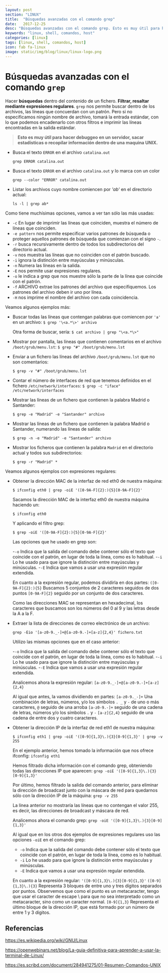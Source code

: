 ```yaml
---
layout: post
section: "LINUX"
title:  "Búsquedas avanzadas con el comando grep"
date:   2017-12-25
desc: "Búsquedas avanzadas con el comando grep. Esto es muy útil para hacer debuggeo en un servidor, sacar estadísticas o recopilar información dentro de una maquina UNIX."
keywords: "linux, shell, comandos, host"
categories: [linux]
tags: [linux, shell, comandos, host]
icon: fab fa-linux
image: static/img/blog/linux/linux-logo.png
---
```


# Búsquedas avanzadas con el comando `grep` #

Hacer **búsquedas** dentro del contenido de un fichero. **Filtrar, resaltar mediante expresiones regulares**. `grep` nos permite buscar dentro de los archivos, las líneas que concuerdan con un patrón. Pero si no especificamos ningún nombre de archivo, tomará la entrada estándar, con lo que podemos encadenarlo con otros filtros e imprimir las líneas encontradas en la salida estándar. 

> **Esto es muy útil para hacer debuggeo en un servidor, sacar estadísticas o recopilar información dentro de una maquina UNIX.**

<!-- more -->
- Busca el texto `ERROR` en el archivo `catalina.out`

	`grep ERROR catalina.out`

- Busca el texto `ERROR` en el archivo `catalina.out` y lo marca con un color

	`grep --color "ERROR" catalina.out`
 
- Listar los archivos cuyo nombre comiencen por *'ab'* en el directorio actual:

	`ls -l | grep ab*` 

Como tiene muchísimas opciones, vamos a ver tan sólo las más usadas:

- `-c` En lugar de imprimir las líneas que coinciden, muestra el número de líneas que coinciden.
- `-e pattern` nos permite especificar varios patrones de búsqueda o proteger aquellos patrones de búsqueda que comienzan con el signo `-`.
- `-r` busca recursivamente dentro de todos los subdirectorios del directorio actual.
- `-v` nos muestra las líneas que no coinciden con el patrón buscado.
- `-i` ignora la distinción entre mayúsculas y minúsculas.
- `-n` Numera las líneas en la salida.
- `-E` nos permite usar expresiones regulares.
- `-o` le indica a grep que nos muestre sólo la parte de la línea que coincide con el patrón.
- `-f` ARCHIVO extrae los patrones del archivo que especifiquemos. Los patrones del archivo deben ir uno por línea.
- `-H` nos imprime el nombre del archivo con cada coincidencia.

Veamos algunos ejemplos más:

- Buscar todas las líneas que contengan palabras que comiencen por `'a'` en un archivo:
`$ grep '\<a.*\>' archivo`

	Otra forma de buscar, sería: `$ cat archivo | grep "\<a.*\>" `

- Mostrar por pantalla, las líneas que contienen comentarios en el archivo `/boot/grub/menu.lst`:
`$ grep "#" /boot/grub/menu.lst`

- Enviar a un fichero las líneas del archivo `/boot/grub/menu.lst` que no son comentarios:

	`$ grep -v "#" /boot/grub/menu.lst`

- Contar el número de interfaces de red que tenemos definidos en el fichero `/etc/network/interfaces`:
`$ grep -c "iface" /etc/network/interfaces`

- Mostrar las líneas de un fichero que contienen la palabra Madrid o Santander:

	`$ grep -e "Madrid" -e "Santander" archivo`

- Mostrar las líneas de un fichero que contienen la palabra Madrid o Santander, numerando las líneas de salida:

	`$ grep -n -e "Madrid" -e "Santander" archivo`

- Mostrar los ficheros que contienen la palabra `Madrid` en el directorio actual y todos sus subdirectorios:

	`$ grep -r "Madrid" *`

Veamos algunos ejemplos con expresiones regulares:

- Obtener la dirección MAC de la interfaz de red eth0 de nuestra máquina:

	`$ ifconfig eth0 | grep -oiE '([0-9A-F]{2}:){5}[0-9A-F]{2}'`

	Sacamos la dirección MAC de la interfaz eth0 de nuestra máquina haciendo un:

	`$ ifconfig eth0`

	Y aplicando el filtro grep:

	`$ grep -oiE '([0-9A-F]{2}:){5}[0-9A-F]{2}'`

	Las opciones que he usado en grep son:

	-`-o` Indica que la salida del comando debe contener sólo el texto que coincide con el patrón, en lugar de toda la línea, como es lo habitual.
	-`-i` Lo he usado para que ignore la distinción entre mayúsculas y minúsculas.
	-`-E` Indica que vamos a usar una expresión regular extendida.
	
	En cuanto a la expresión regular, podemos dividirla en dos partes:
	`([0-9A-F]{2}:){5}` Buscamos 5 conjuntos de 2 caracteres seguidos de dos puntos `[0-9A-F]{2}` seguido por un conjunto de dos caracteres.
	
	Como las direcciones MAC se representan en hexadecimal, los caracteres que buscamos son los números del 0 al 9 y las letras desde la A a la F.

- Extraer la lista de direcciones de correo electrónico de un archivo:

	`grep -Eio '[a-z0-9._-]+@[a-z0-9.-]+[a-z]{2,4}' fichero.txt`

	Utilizo las mismas opciones que en el caso anterior:
	
	-`-o` Indica que la salida del comando debe contener sólo el texto que coincide con el patrón, en lugar de toda la línea, como es lo habitual.
	-`-i` Lo he usado para que ignore la distinción entre mayúsculas y minúsculas.
	-`-E` Indica que vamos a usar una expresión regular extendida.
	
	Analicemos ahora la expresión regular:
	`[a-z0-9._-]+@[a-z0-9.-]+[a-z]{2,4}`
	
	Al igual que antes, la vamos dividiendo en partes:
	`[a-z0-9._-]+` Una combinación de letras, números, y/o los símbolos `. _` y `-` de uno o más caracteres, `@` seguido de una arroba
	`[a-z0-9.-]+` seguido de una cadena de letras, números y/o los símbolos `.` y `-`
	`[a-z]{2,4}` seguido de una cadena de entre dos y cuatro caracteres.
	
- Obtener la dirección IP de la interfaz de red eth1 de nuestra máquina:

	`$ ifconfig eth1 | grep -oiE '([0-9]{1,3}\.){3}[0-9]{1,3}' | grep -v 255`
	
	En el ejemplo anterior, hemos tomado la información que nos ofrece ifconfig:
	`ifconfig eth1`
	
	Hemos filtrado dicha información con el comando grep, obteniendo todas las direcciones IP que aparecen:
	`grep -oiE '([0-9]{1,3}\.){3}[0-9]{1,3}'`
	
	Por último, hemos filtrado la salida del comando anterior, para eliminar la dirección de broadcast junto con la máscara de red para quedarnos sólo con la dirección IP de la máquina:
	`grep -v 255`
	
	La línea anterior no mostraría las líneas que no contengan el valor 255, es decir, las direcciones de broadcast y máscara de red.
	
	Analicemos ahora el comando grep:
	`grep -oiE '([0-9]{1,3}\.){3}[0-9]{1,3}'`
	
	Al igual que en los otros dos ejemplos de expresiones regulares uso las opciones `-oiE` en el comando grep:
	
	- `-o` Indica que la salida del comando debe contener sólo el texto que coincide con el patrón, en lugar de toda la línea, como es lo habitual.
	- `-i` Lo he usado para que ignore la distinción entre mayúsculas y minúsculas.
	- `-E` Indica que vamos a usar una expresión regular extendida.
	
	En cuanto a la expresión regular:
	`'([0-9]{1,3}\.){3}[0-9]{1,3}'`
	`([0-9]{1,3}\.){3}` Representa 3 bloques de entre uno y tres dígitos separados por puntos. Observemos que como el punto es un metacaracter, tengo que usar el caracter de escape \ para que no sea interpretado como un metacaracter, sino como un caracter normal.
	`[0-9]{1,3}` Representa el último bloque de la dirección IP, que está formado por un número de entre 1 y 3 dígitos.


## Referencias ##

https://es.wikipedia.org/wiki/GNU/Linux

https://openwebinars.net/blog/La-guia-definitiva-para-aprender-a-usar-la-terminal-de-Linux/

https://es.scribd.com/document/284941275/01-Resumen-Comandos-UNIX